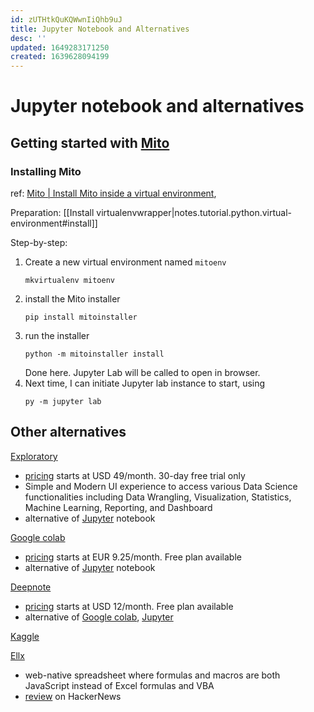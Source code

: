 ```yaml
---
id: zUTHtkQuKQWwnIiQhb9uJ
title: Jupyter Notebook and Alternatives
desc: ''
updated: 1649283171250
created: 1639628094199
---
```

# Jupyter notebook and alternatives

## Getting started with [Mito](https://trymito.io/)

### Installing Mito
ref: [Mito | Install Mito inside a virtual environment](https://docs.trymito.io/getting-started/installing-mito/installing-mito-inside-a-virtual-environment),

Preparation: [[Install virtualenvwrapper|notes.tutorial.python.virtual-environment#install]]

Step-by-step:

1. Create a new virtual environment named `mitoenv`
    ```shell
    mkvirtualenv mitoenv
    ```
2. install the Mito installer
    ```shell
    pip install mitoinstaller
    ```
3. run the installer
    ```shell
    python -m mitoinstaller install
    ```
    Done here. Jupyter Lab will be called to open in browser.
4. Next time, I can initiate Jupyter lab instance to start, using
    ```shell
    py -m jupyter lab
    ```

## Other alternatives

[Exploratory](https://exploratory.io/)
- [pricing](https://exploratory.io/pricing) starts at USD 49/month. 30-day free trial only
- Simple and Modern UI experience to access various Data Science functionalities including Data Wrangling, Visualization, Statistics, Machine Learning, Reporting, and Dashboard
- alternative of [Jupyter](https://jupyter.org/) notebook

[Google colab](https://colab.research.google.com/)
- [pricing](https://colab.research.google.com/signup) starts at EUR 9.25/month. Free plan available
- alternative of [Jupyter](https://jupyter.org/) notebook

[Deepnote](https://deepnote.com/)
- [pricing](https://deepnote.com/pricing) starts at USD 12/month. Free plan available
- alternative of [Google colab](https://colab.research.google.com/), [Jupyter](https://jupyter.org/)

[Kaggle](https://www.kaggle.com/)

[Ellx](https://ellx.io/)
- web-native spreadsheet where formulas and macros are both JavaScript instead of Excel formulas and VBA
- [review](https://news.ycombinator.com/item?id=30871606) on HackerNews
